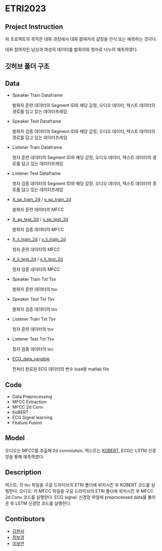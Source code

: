 # ETRI2023
## Project Instruction

위 프로젝트의 목적은 대화 과정에서 대화 참여자의 감정을 인식 또는 예측하는 것이다.

대화 참여자인 남성과 여성의 데이터를 발화자와 청자로 나누어 예측하였다.

## 깃허브 폴더 구조

## Data

- Speaker Train Dataframe

  발화자 훈련 데이터의 Segment ID와 해당 감정, 오디오 데이터, 텍스트 데이터의 경로를 담고 있는 데이터프레임
- Speaker Test Dataframe

  발화자 검증 데이터의 Segment ID와 해당 감정, 오디오 데이터, 텍스트 데이터의 경로를 담고 있는 데이터프레임
- Listener Train Dataframe

  청자 훈련 데이터의 Segment ID와 해당 감정, 오디오 데이터, 텍스트 데이터의 경로를 담고 있는 데이터프레임
- Listener Test Dataframe

  청자 검증 데이터의 Segment ID와 해당 감정, 오디오 데이터, 텍스트 데이터의 경로를 담고 있는 데이터프레임
- [X_sp_train_2d](https://drive.google.com/file/d/1BmVHlA7FUHJWMGslFHcO5GQZug_E8MI5/view?usp=sharing) / [y_sp_train_2d](https://drive.google.com/file/d/1l_TM-lfWh6gSknoDkuutwZYc0dB1cQ5O/view?usp=sharing)

  발화자 훈련 데이터의 MFCC
- [X_sp_test_2d](https://drive.google.com/file/d/1z-N1nfdrGUlWHe3GMR2-_iZT5RiXi-Xa/view?usp=sharing) / [y_sp_test_2d](https://drive.google.com/file/d/1FJqhtIgUXTPJeg336rll0J1vo7ijkqhQ/view?usp=sharing)

  발화자 검증 데이터의 MFCC
- [X_li_train_2d](https://drive.google.com/file/d/1gY2ToETIcHJukj1zybb2byGYysfm5o8o/view?usp=sharing) / [y_li_train_2d](https://drive.google.com/file/d/1_vwx-tiwkrzDEhsqYOuuxe_-aWi_TzZZ/view?usp=sharing)

  청자 훈련 데이터의 MFCC
- [X_li_test_2d](https://drive.google.com/file/d/1Zdyk1zN1Wix9IPY6k39lGqgBy_6Y7CuT/view?usp=sharing) / [y_li_test_2d](https://drive.google.com/file/d/1mGj7VNGlooSBzhYd7PJBX4ONitQ99pes/view?usp=sharing)

  청자 검증 데이터의 MFCC
- Speaker Train Txt Tsv

  발화자 훈련 데이터의 tsv
- Speaker Test Txt Tsv

  발화자 검증 데이터의 tsv
- Listener Train Txt Tsv

  청자 훈련 데이터의 tsv
- Listener Test Txt Tsv

  청자 검증 데이터의 tsv
 
- [ECG_data_variable](https://drive.google.com/file/d/1N56g1Gc4zZmgVX8ja9UzhHmrxxglBekD/view?usp=sharing)

  전처리 완료된 ECG 데이터의 변수 load용 matlab file


## Code

- Data Preprocessing
- MFCC Extraction
- MFCC 2d Conv
- KoBERT
- ECG Signal learning
- Feature Fusion

## Model

오디오는 MFCC를 추출해 2d convolution, 텍스트는 [KOBERT](https://github.com/SKTBrain/KoBERT), ECG는 LSTM 신경망을 통해 예측하였다.

## Description

텍스트: 각 tsv 파일을 구글 드라이브의 ETRI 폴더에 위치시킨 후 KOBERT 코드를 실행한다.
오디오: 각 MFCC 파일을 구글 드라이브의 ETRI 폴더에 위치시킨 후 MFCC 2d Conv 코드를 실행한다.
ECG signal: 신경망 파일에 preprocessed data를 불러온 후 LSTM 신경망 코드를 실행한다. 

## Contributors

- [김현서](https://github.com/Hiseoi)
- [정보경](https://github.com/martian0915)
- [이보연](https://github.com/JumpingDragon)
